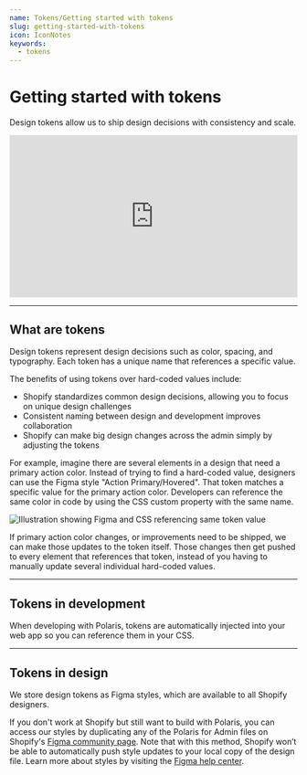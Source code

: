 ```yaml
---
name: Tokens/Getting started with tokens
slug: getting-started-with-tokens
icon: IconNotes
keywords:
  - tokens
---
```


# Getting started with tokens

Design tokens allow us to ship design decisions with consistency and scale.

<style>.embed-container { position: relative; padding-bottom: 56.25%; height: 0; overflow: hidden; max-width: 100%; } .embed-container iframe, .embed-container object, .embed-container embed { position: absolute; top: 0; left: 0; width: 100%; height: 100%; }</style><div class='embed-container'><iframe src='https://www.youtube.com/embed/NvDY37tOn_o?rel=0' frameborder='0' allowfullscreen></iframe></div>

---

## What are tokens

Design tokens represent design decisions such as color, spacing, and typography. Each token has a unique name that references a specific value.

The benefits of using tokens over hard-coded values include:

- Shopify standardizes common design decisions, allowing you to focus on unique design challenges
- Consistent naming between design and development improves collaboration
- Shopify can make big design changes across the admin simply by adjusting the tokens

For example, imagine there are several elements in a design that need a primary action color. Instead of trying to find a hard-coded value, designers can use the Figma style "Action Primary/Hovered". That token matches a specific value for the primary action color. Developers can reference the same color in code by using the CSS custom property with the same name.

![Illustration showing Figma and CSS referencing same token value](/public_images/tokens/tokens@2x.png)

If primary action color changes, or improvements need to be shipped, we can make those updates to the token itself. Those changes then get pushed to every element that references that token, instead of you having to manually update several individual hard-coded values.

---

## Tokens in development

When developing with Polaris, tokens are automatically injected into your web app so you can reference them in your CSS.

---

## Tokens in design

We store design tokens as Figma styles, which are available to all Shopify designers.

If you don't work at Shopify but still want to build with Polaris, you can access our styles by duplicating any of the Polaris for Admin files on Shopify's [Figma community page](https://www.figma.com/@shopify). Note that with this method, Shopify won’t be able to automatically push style updates to your local copy of the design file. Learn more about styles by visiting the [Figma help center](https://help.figma.com/hc/en-us/articles/360039820134-Manage-and-share-styles).
